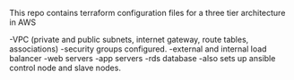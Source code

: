This repo contains terraform configuration files for a three tier architecture in AWS

-VPC (private and public subnets, internet gateway, route tables, associations)
-security groups configured.
-external and internal load balancer
-web servers
-app servers
-rds database
-also sets up ansible control node and slave nodes. 
